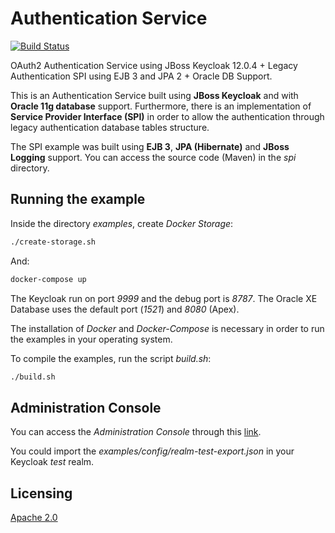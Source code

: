 # Authentication Service

[![Build Status](https://travis-ci.com/arcanjoaq/keycloak-authentication-service.svg?branch=master)](https://travis-ci.com/arcanjoaq/keycloak-authentication-service)

OAuth2 Authentication Service using JBoss Keycloak 12.0.4 + Legacy Authentication SPI using EJB 3 and JPA 2 + Oracle DB Support.

This is an Authentication Service built using **JBoss Keycloak** and with **Oracle 11g database** support. Furthermore, there is an implementation of **Service Provider Interface (SPI)** in order to allow the authentication through legacy authentication database tables structure.

The SPI example was built using **EJB 3**, **JPA (Hibernate)** and **JBoss Logging** support. You can access the source code (Maven) in the *spi* directory.

## Running the example

Inside the directory *examples*, create *Docker Storage*:

```sh
./create-storage.sh
```

And:

```sh
docker-compose up
```

The Keycloak run on port *9999* and the debug port is *8787*. The Oracle XE Database uses the default port (*1521*) and *8080* (Apex).

The installation of *Docker* and *Docker-Compose* is necessary in order to run the examples in your operating system.

To compile the examples, run the script *build.sh*:

```sh
./build.sh
```

## Administration Console

You can access the *Administration Console* through this [link](http://localhost:9999/auth).

You could import the *examples/config/realm-test-export.json* in your Keycloak *test* realm.

## Licensing

[Apache 2.0](https://www.apache.org/licenses/LICENSE-2.0.html)
